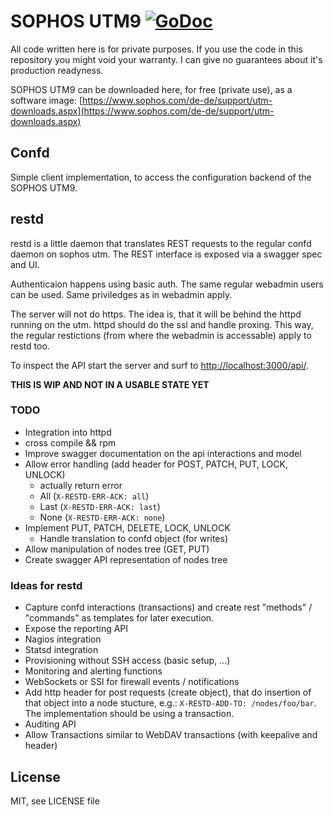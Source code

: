 # SOPHOS UTM9 [![GoDoc](https://godoc.org/github.com/threez/sophos-utm9/confd?status.svg)](https://godoc.org/github.com/threez/sophos-utm9/confd)

All code written here is for private purposes. If you use the code in this
repository you might void your warranty. I can give no guarantees about it's
production readyness.

SOPHOS UTM9 can be downloaded here, for free (private use), as a software image:
[https://www.sophos.com/de-de/support/utm-downloads.aspx](https://www.sophos.com/de-de/support/utm-downloads.aspx)

## Confd

Simple client implementation, to access the configuration backend of the
SOPHOS UTM9.

## restd

restd is a little daemon that translates REST requests to the regular confd
daemon on sophos utm. The REST interface is exposed via a swagger spec and UI.

Authenticaion happens using basic auth. The same regular webadmin users can
be used. Same priviledges as in webadmin apply.

The server will not do https. The idea is, that it will be behind the httpd
running on the utm. httpd should do the ssl and handle proxing. This way, the
regular restictions (from where the webadmin is accessable) apply to restd too.

To inspect the API start the server and surf to
[http://localhost:3000/api/](http://localhost:3000/api/).

**THIS IS WIP AND NOT IN A USABLE STATE YET**

### TODO

* Integration into httpd
* cross compile && rpm
* Improve swagger documentation on the api interactions and model
* Allow error handling (add header for POST, PATCH, PUT, LOCK, UNLOCK)
  * actually return error
  * All (```X-RESTD-ERR-ACK: all```)
  * Last (```X-RESTD-ERR-ACK: last```)
  * None (```X-RESTD-ERR-ACK: none```)
* Implement PUT, PATCH, DELETE, LOCK, UNLOCK
  * Handle translation to confd object (for writes)
* Allow manipulation of nodes tree (GET, PUT)
* Create swagger API representation of nodes tree

### Ideas for restd

* Capture confd interactions (transactions) and create rest "methods" /
  "commands" as templates for later execution.
* Expose the reporting API
* Nagios integration
* Statsd integration
* Provisioning without SSH access (basic setup, ...)
* Monitoring and alerting functions
* WebSockets or SSI for firewall events / notifications
* Add http header for post requests (create object), that do insertion of
  that object into a node stucture, e.g.: ```X-RESTD-ADD-TO: /nodes/foo/bar```.
  The implementation should be using a transaction.
* Auditing API
* Allow Transactions similar to WebDAV transactions (with keepalive and header)

## License

MIT, see LICENSE file
